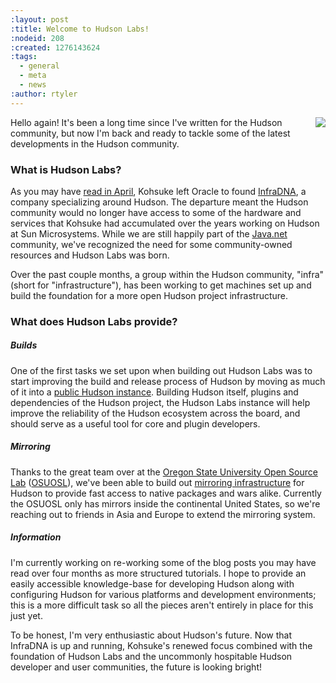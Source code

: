 ```yaml
---
:layout: post
:title: Welcome to Hudson Labs!
:nodeid: 208
:created: 1276143624
:tags:
  - general
  - meta
  - news
:author: rtyler
---
```


<img src="/sites/default/files/images/scientist.thumbnail.gif" align="right"/> Hello again! It's been a long time since I've written for the Hudson community, but now I'm back and ready to tackle some of the latest developments in the Hudson community.

### What is Hudson Labs?

As you may have [read in April](http://www.hudson-labs.org/content/kohsuke-leaves-sun), Kohsuke left Oracle to found [InfraDNA](http://www.infradna.com/), a company specializing around Hudson. The departure meant the Hudson community would no longer have access to some of the hardware and services that Kohsuke had accumulated over the years working on Hudson at Sun Microsystems. While we are still happily part of the [Java.net](http://java.net/) community, we've recognized the need for some community-owned resources and Hudson Labs was born.

Over the past couple months, a group within the Hudson community, "infra" (short for "infrastructure"), has been working to get machines set up and build the foundation for a more open Hudson project infrastructure.

### What does Hudson Labs provide?

<!--break-->

##### Builds

One of the first tasks we set upon when building out Hudson Labs was to start improving the build and release process of Hudson by moving as much of it into a [public Hudson instance](http://ci.hudson-labs.org). Building Hudson itself, plugins and dependencies of the Hudson project, the Hudson Labs instance will help improve the reliability of the Hudson ecosystem across the board, and should serve as a useful tool for core and plugin developers.

##### Mirroring

Thanks to the great team over at the [Oregon State University Open Source Lab](http://www.osuosl.org) (<a id="aptureLink_oz4HIIQKJD" href="http://twitter.com/osuosl">OSUOSL</a>), we've been able to build out [mirroring infrastructure](http://ftp.osuosl.org/pub/hudson/) for Hudson to provide fast access to native packages and wars alike. Currently the OSUOSL only has mirrors inside the continental United States, so we're reaching out to friends in Asia and Europe to extend the mirroring system.

##### Information

I'm currently working on re-working some of the blog posts you may have read over four months as more structured tutorials. I hope to provide an easily accessible knowledge-base for developing Hudson along with configuring Hudson for various platforms and development environments; this is a more difficult task so all the pieces aren't entirely in place for this just yet.

To be honest, I'm very enthusiastic about Hudson's future. Now that InfraDNA is up and running, Kohsuke's renewed focus combined with the foundation of Hudson Labs and the uncommonly hospitable Hudson developer and user communities, the future is looking bright!
